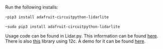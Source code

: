 Run the following installs:

-`pip3 install adafruit-circuitpython-lidarlite`

-`sudo pip3 install adafruit-circuitpython-lidarlite`

Usage code can be found in Lidar.py.
This information can be found [here](https://github.com/adafruit/Adafruit_CircuitPython_LIDARLite).
There is also [this](https://github.com/Sanderi44/Lidar-Lite) library using 12c. A demo for it can be found [here](https://mobiusstripblog.wordpress.com/2016/12/26/first-blog-post/). 
